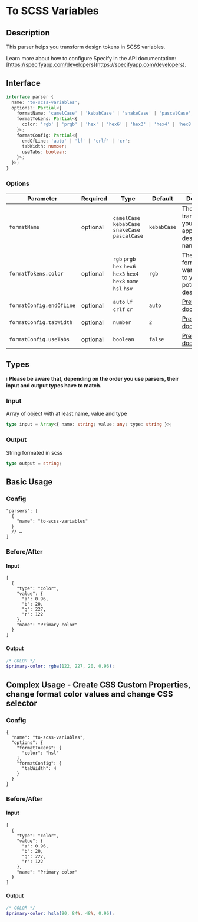# To SCSS Variables

## Description

This parser helps you transform design tokens in SCSS variables.

Learn more about how to configure Specify in the API documentation: [https://specifyapp.com/developers](https://specifyapp.com/developers).

## Interface

```ts
interface parser {
  name: 'to-scss-variables';
  options?: Partial<{
    formatName: 'camelCase' | 'kebabCase' | 'snakeCase' | 'pascalCase';
    formatTokens: Partial<{
      color: 'rgb' | 'prgb' | 'hex' | 'hex6' | 'hex3' | 'hex4' | 'hex8' | 'name' | 'hsl' | 'hsv';
    }>;
    formatConfig: Partial<{
      endOfLine: 'auto' | 'lf' | 'crlf' | 'cr';
      tabWidth: number;
      useTabs: boolean;
    }>;
  }>;
}
```

### Options

| Parameter                | Required | Type                                                              | Default     | Description                                                                    |
| ------------------------ | -------- | ----------------------------------------------------------------- | ----------- | ------------------------------------------------------------------------------ |
| `formatName`             | optional | `camelCase` `kebabCase` `snakeCase` `pascalCase`                  | `kebabCase` | The case transformation you want to apply to your design token name            |
| `formatTokens.color`     | optional | `rgb` `prgb` `hex` `hex6` `hex3` `hex4` `hex8` `name` `hsl` `hsv` | `rgb`       | The color format you want to apply to your potential color design token        |
| `formatConfig.endOfLine` | optional | `auto` `lf` `crlf` `cr`                                           | `auto`      | [Prettier documentation](https://prettier.io/docs/en/options.html#end-of-line) |
| `formatConfig.tabWidth`  | optional | `number`                                                          | `2`         | [Prettier documentation](https://prettier.io/docs/en/options.html#tab-width)   |
| `formatConfig.useTabs`   | optional | `boolean`                                                         | `false`     | [Prettier documentation](https://prettier.io/docs/en/options.html#tabs)        |

## Types

ℹ️ **Please be aware that, depending on the order you use parsers, their input and output types have to match.**

### Input

Array of object with at least name, value and type

```ts
type input = Array<{ name: string; value: any; type: string }>;
```

### Output

String formated in scss

```ts
type output = string;
```

## Basic Usage

### Config

```jsonc
"parsers": [
  {
    "name": "to-scss-variables"
  }
  // …
]
```

### Before/After

#### Input

```jsonc
[
  {
    "type": "color",
    "value": {
      "a": 0.96,
      "b": 20,
      "g": 227,
      "r": 122
    },
    "name": "Primary color"
  }
]
```

#### Output

```scss
/* COLOR */
$primary-color: rgba(122, 227, 20, 0.96);
```

## Complex Usage - Create CSS Custom Properties, change format color values and change CSS selector

### Config

```jsonc
{
  "name": "to-scss-variables",
  "options": {
    "formatTokens": {
      "color": "hsl"
    },
    "formatConfig": {
      "tabWidth": 4
    }
  }
}
```

### Before/After

#### Input

```jsonc
[
  {
    "type": "color",
    "value": {
      "a": 0.96,
      "b": 20,
      "g": 227,
      "r": 122
    },
    "name": "Primary color"
  }
]
```

#### Output

```scss
/* COLOR */
$primary-color: hsla(90, 84%, 48%, 0.96);
```
